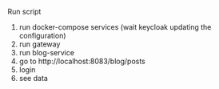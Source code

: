 

Run script

1) run docker-compose services
   (wait keycloak updating the configuration)
2) run gateway
3) run blog-service
4) go to http://localhost:8083/blog/posts
5) login
6) see data

